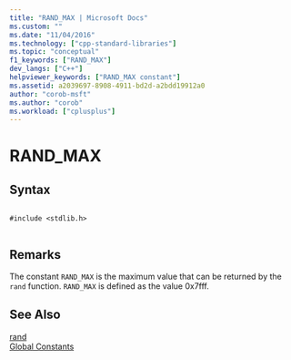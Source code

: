 ```yaml
---
title: "RAND_MAX | Microsoft Docs"
ms.custom: ""
ms.date: "11/04/2016"
ms.technology: ["cpp-standard-libraries"]
ms.topic: "conceptual"
f1_keywords: ["RAND_MAX"]
dev_langs: ["C++"]
helpviewer_keywords: ["RAND_MAX constant"]
ms.assetid: a2039697-8908-4911-bd2d-a2bdd19912a0
author: "corob-msft"
ms.author: "corob"
ms.workload: ["cplusplus"]
---
```

# RAND_MAX
## Syntax  
  
```  
  
#include <stdlib.h>  
  
```  
  
## Remarks  
 The constant `RAND_MAX` is the maximum value that can be returned by the `rand` function. `RAND_MAX` is defined as the value 0x7fff.  
  
## See Also  
 [rand](../c-runtime-library/reference/rand.md)   
 [Global Constants](../c-runtime-library/global-constants.md)